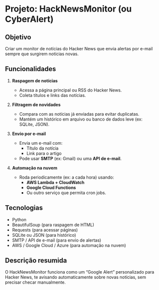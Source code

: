 # Projeto: HackNewsMonitor (ou CyberAlert)

## Objetivo

Criar um monitor de notícias do Hacker News que envia alertas por e-mail sempre que surgirem notícias novas.

## Funcionalidades

1. **Raspagem de notícias**
   - Acessa a página principal ou RSS do Hacker News.
   - Coleta títulos e links das notícias.

2. **Filtragem de novidades**
   - Compara com as notícias já enviadas para evitar duplicatas.
   - Mantém um histórico em arquivo ou banco de dados leve (ex: SQLite, JSON).

3. **Envio por e-mail**
   - Envia um e-mail com:
     - Título da notícia
     - Link para o artigo
   - Pode usar **SMTP** (ex: Gmail) ou uma **API de e-mail**.

4. **Automação na nuvem**
   - Roda periodicamente (ex: a cada hora) usando:
     - **AWS Lambda + CloudWatch**
     - **Google Cloud Functions**
     - Ou outro serviço que permita cron jobs.

## Tecnologias

- Python
- BeautifulSoup (para raspagem de HTML)
- Requests (para acessar páginas)
- SQLite ou JSON (para histórico)
- SMTP / API de e-mail (para envio de alertas)
- AWS / Google Cloud / Azure (para automação na nuvem)

## Descrição resumida

O HackNewsMonitor funciona como um “Google Alert” personalizado para Hacker News, te avisando automaticamente sobre novas notícias, sem precisar checar manualmente.

